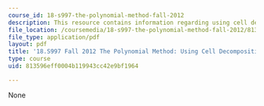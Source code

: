```yaml
---
course_id: 18-s997-the-polynomial-method-fall-2012
description: This resource contains information regarding using cell decompositions.
file_location: /coursemedia/18-s997-the-polynomial-method-fall-2012/813596eff0004b119943cc42e9bf1964_MIT18_S997F12_lec19.pdf
file_type: application/pdf
layout: pdf
title: '18.S997 Fall 2012 The Polynomial Method: Using Cell Decompositions'
type: course
uid: 813596eff0004b119943cc42e9bf1964

---
```

None
